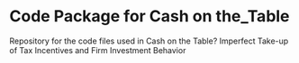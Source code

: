 # Code Package for Cash on the_Table
Repository for the code files used in Cash on the Table? Imperfect Take-up of Tax Incentives and Firm Investment Behavior
